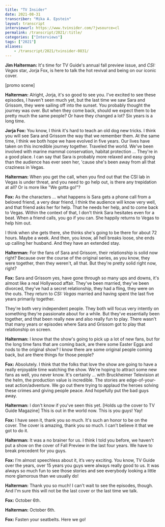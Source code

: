 ```yaml
---
title: "TV Insider"
date: 2021-08-31
transcriber: "Mika A. Epstein"
layout: transcript
interviewurl: https://www.tvinsider.com/?jwsource=cl
permalink: /transcript/2021/:title/
categories: ["Interviews"]
tags: ["2021"]
aliases:
    - /transcript/2021/tvinsider-0831/
---
```


**Jim Halterman:** It's time for TV Guide's annual fall preview issue, and _CSI: Vegas_ star, Jorja Fox, is here to talk the hot revival and being on our iconic cover.

[promo scene]

**Halterman:** Alright, Jorja, it's so good to see you. I've excited to see these episodes, I haven't seen much yet, but the last time we saw Sara and Grissom, they were sailing off into the sunset. You probably thought the journey was over. But when they come back, should we expect them to be pretty much the same people? Or have they changed a lot? Six years is a long time.

**Jorja Fox:** You know, I think it's hard to teach an old dog new tricks. I think you will see Sara and Grissom the way that we remember them. At the same time, I think we both hope we have evolved in five years. Our lives have taken on this incredible journey together. Traveled the world. We've been involved with marine mammal conservation, habitat protection ... They're in a good place. I can say that Sara is probably more relaxed and easy going than the audience has ever seen her, 'cause she's been away from all that craziness in Vegas.

**Halterman:** When you get the call, when you find out that the CSI lab in Vegas is under threat, and you need to go help out, is there any trepidation at all? Or is more like "We gotta go!"?

**Fox:** As the characters ... what happens is Sara gets a phone call from a beloved friend, a very dear friend, I think the audience will know very well, and that friend asks her for help. That he needs her help, and to come back to Vegas. Within the context of that, I don't think Sara hesitates even for a beat. When a friend calls, you go if you can. She happily returns to Vegas to help him out.

I think when she gets there, she thinks she's going to be there for about 72 hours. Maybe a week. And then, you know, all hell breaks loose, she ends up calling her husband. And they have an extended stay.

**Halterman:** For the fans of Sara and Grissom, their relationship is solid now right? Because over the course of the original series, as you know, they were together, then they weren't, all that. But they're pretty solid right now, right?

**Fox:** Sara and Grissom yes, have gone through so many ups and downs, it's almost like a real Hollywood affair. They've been married, they've been divorced, they've had a secret relationship, they had a fling, they were on the outs. They return to _CSI: Vegas_ married and having spent the last five years primarily together.

They're both very independent people. They both will focus very intently on something they're passionate about for a while. But they've essentially been together, and that been really new and also really fun to play. There wasn't that many years or episodes where Sara and Grissom got to play that relationship on screen.

**Halterman:** I know that the show's going to pick up a lot of new fans, but for the long time fans that are coming back, are there some Easter Eggs and nods to the original show? I know there are some original people coming back, but are there things for those people?

**Fox:** Absolutely. I think that the folks that love the show are going to have a really enjoyable time watching the show. We're hoping to attract some new fans as well, you never know. It's certainly ... with Bruckheimer Television at the helm, the production value is incredible. The stories are edge-of-your-seat action/adventure. We go out there trying to applaud the heroes solving these crimes and giving people peace. And hopefully put the bad guys away.

**Halterman:** I don't know if you've seen this yet. [Holds up the cover to TV Guide Magazine] This is out in the world now. This is you guys! Yay!

**Fox:** I have seen it, thank you so much. It's such an honor to be on the cover. The cover is amazing, thank you so much. I can't believe it that we got to do it.

**Halterman:** It was a no brainer for us. I think I told you before, we haven't put a show on the cover of Fall Preview in the last four years. We have to break precedent for you guys.

**Fox:** I’m almost speechless about it, it’s very exciting. You know, TV Guide over the years, over 15 years you guys were always really good to us. It was always so much fun to see those stories and see everybody looking a little more glamorous than we usually do!

**Halterman:** Thank you so much! I can't wait to see the episodes, though. And I'm sure this will not be the last cover or the last time we talk.

**Fox:** October 6th.

**Halterman:** October 6th.

**Fox:** Fasten your seatbelts. Here we go!
